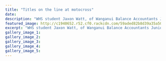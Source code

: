 ```yaml
---
title: "Titles on the line at motocross"
date: 
description: "WHS student Jaxon Watt, of Wanganui Balance Accountants Junior Motocross Academy, is running first overall for the 12-16 year 85cc class leading..."
featured_image: http://c1940652.r52.cf0.rackcdn.com/59aded82b8d39a35a50005fe/Jaxon-Watt-leading-final-round-of-winter-series-chron-19-aug.jpg
excerpt: "WHS student Jaxon Watt, of Wanganui Balance Accountants Junior Motocross Academy, is running first overall for the 12-16 year 85cc class leading into the fifth and final round of the Winter Series tomorrow."
gallery_image_1: 
gallery_image_2: 
gallery_image_3: 
gallery_image_4: 
gallery_image_5: 
---
```

